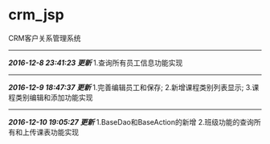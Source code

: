 # crm_jsp
CRM客户关系管理系统

-----------------------------
***2016-12-8 23:41:23 更新***
1.查询所有员工信息功能实现

-----------------------------
***2016-12-9 18:47:37 更新***
1.完善编辑员工和保存;
2.新增课程类别列表显示;
3.课程类别编辑和添加功能实现

-----------------------------
***2016-12-10 19:05:27 更新***
1.BaseDao和BaseAction的新增
2.班级功能的查询所有和上传课表功能实现